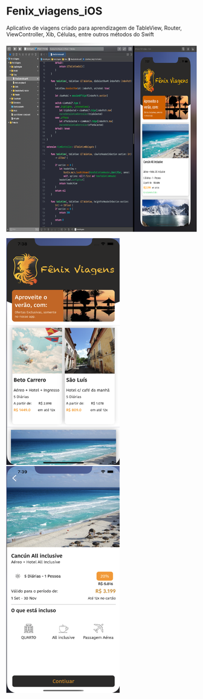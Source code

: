 # Fenix_viagens_iOS
Aplicativo de viagens criado para aprendizagem de TableView, Router, ViewController, Xib, Células, entre outros métodos do Swift


<img src="https://github.com/jeff77araujo/Fenix_viagens_iOS/blob/main/projeto_fenix_viagens.png" height=500 width=1200 /> 

<img src="https://github.com/jeff77araujo/Fenix_viagens_iOS/blob/main/home_fenix_viagens.png" height=600 width=300 /> <img src="https://github.com/jeff77araujo/Fenix_viagens_iOS/blob/main/detalhes_fenix_viagens.png" height=600 width=300 /> 

